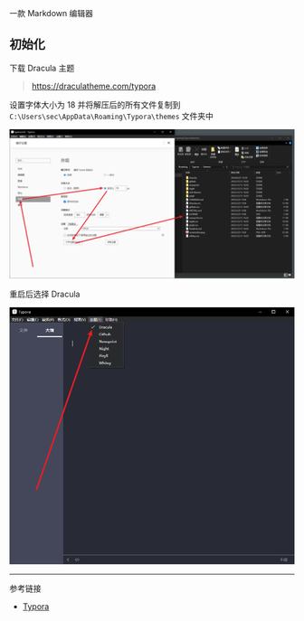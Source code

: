 一款 Markdown 编辑器

## 初始化

下载 Dracula 主题

> https://draculatheme.com/typora

设置字体大小为 18 并将解压后的所有文件复制到 `C:\Users\sec\AppData\Roaming\Typora\themes` 文件夹中

![设置字体大小为 18 并将解压后的所有文件复制到 `theme` 文件夹中](./../../../../../../../images/Typora/%E8%AE%BE%E7%BD%AE%E5%AD%97%E4%BD%93%E5%A4%A7%E5%B0%8F%E4%B8%BA%2018%20%E5%B9%B6%E5%B0%86%E8%A7%A3%E5%8E%8B%E5%90%8E%E7%9A%84%E6%89%80%E6%9C%89%E6%96%87%E4%BB%B6%E5%A4%8D%E5%88%B6%E5%88%B0%20%60theme%60%20%E6%96%87%E4%BB%B6%E5%A4%B9%E4%B8%AD.png)

重启后选择 Dracula

![重启后选择 Dracula](./../../../../../../../images/Typora/%E9%87%8D%E5%90%AF%E5%90%8E%E9%80%89%E6%8B%A9%20Dracula.png)

---

参考链接

- [Typora](https://typora.io/)
